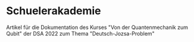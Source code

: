 # Schuelerakademie
Artikel für die Dokumentation des Kurses "Von der Quantenmechanik zum Qubit" der DSA 2022 zum Thema "Deutsch-Jozsa-Problem"
